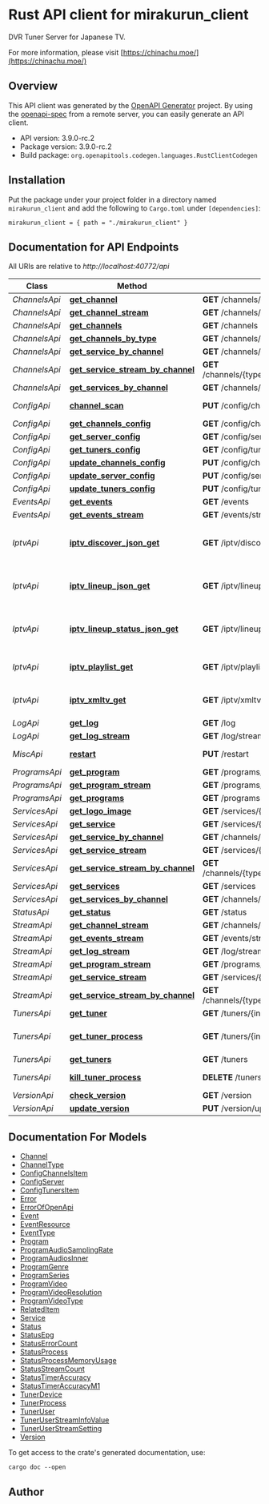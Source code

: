 # Rust API client for mirakurun_client

DVR Tuner Server for Japanese TV.

For more information, please visit [https://chinachu.moe/](https://chinachu.moe/)

## Overview

This API client was generated by the [OpenAPI Generator](https://openapi-generator.tech) project.  By using the [openapi-spec](https://openapis.org) from a remote server, you can easily generate an API client.

- API version: 3.9.0-rc.2
- Package version: 3.9.0-rc.2
- Build package: `org.openapitools.codegen.languages.RustClientCodegen`

## Installation

Put the package under your project folder in a directory named `mirakurun_client` and add the following to `Cargo.toml` under `[dependencies]`:

```
mirakurun_client = { path = "./mirakurun_client" }
```

## Documentation for API Endpoints

All URIs are relative to *http://localhost:40772/api*

Class | Method | HTTP request | Description
------------ | ------------- | ------------- | -------------
*ChannelsApi* | [**get_channel**](docs/ChannelsApi.md#get_channel) | **GET** /channels/{type}/{channel} | 
*ChannelsApi* | [**get_channel_stream**](docs/ChannelsApi.md#get_channel_stream) | **GET** /channels/{type}/{channel}/stream | 
*ChannelsApi* | [**get_channels**](docs/ChannelsApi.md#get_channels) | **GET** /channels | 
*ChannelsApi* | [**get_channels_by_type**](docs/ChannelsApi.md#get_channels_by_type) | **GET** /channels/{type} | 
*ChannelsApi* | [**get_service_by_channel**](docs/ChannelsApi.md#get_service_by_channel) | **GET** /channels/{type}/{channel}/services/{id} | 
*ChannelsApi* | [**get_service_stream_by_channel**](docs/ChannelsApi.md#get_service_stream_by_channel) | **GET** /channels/{type}/{channel}/services/{id}/stream | 
*ChannelsApi* | [**get_services_by_channel**](docs/ChannelsApi.md#get_services_by_channel) | **GET** /channels/{type}/{channel}/services | 
*ConfigApi* | [**channel_scan**](docs/ConfigApi.md#channel_scan) | **PUT** /config/channels/scan | Channel Scan
*ConfigApi* | [**get_channels_config**](docs/ConfigApi.md#get_channels_config) | **GET** /config/channels | 
*ConfigApi* | [**get_server_config**](docs/ConfigApi.md#get_server_config) | **GET** /config/server | 
*ConfigApi* | [**get_tuners_config**](docs/ConfigApi.md#get_tuners_config) | **GET** /config/tuners | 
*ConfigApi* | [**update_channels_config**](docs/ConfigApi.md#update_channels_config) | **PUT** /config/channels | 
*ConfigApi* | [**update_server_config**](docs/ConfigApi.md#update_server_config) | **PUT** /config/server | 
*ConfigApi* | [**update_tuners_config**](docs/ConfigApi.md#update_tuners_config) | **PUT** /config/tuners | 
*EventsApi* | [**get_events**](docs/EventsApi.md#get_events) | **GET** /events | 
*EventsApi* | [**get_events_stream**](docs/EventsApi.md#get_events_stream) | **GET** /events/stream | 
*IptvApi* | [**iptv_discover_json_get**](docs/IptvApi.md#iptv_discover_json_get) | **GET** /iptv/discover.json | IPTV - Media Server Support
*IptvApi* | [**iptv_lineup_json_get**](docs/IptvApi.md#iptv_lineup_json_get) | **GET** /iptv/lineup.json | IPTV - Media Server Support
*IptvApi* | [**iptv_lineup_status_json_get**](docs/IptvApi.md#iptv_lineup_status_json_get) | **GET** /iptv/lineup_status.json | IPTV - Media Server Support
*IptvApi* | [**iptv_playlist_get**](docs/IptvApi.md#iptv_playlist_get) | **GET** /iptv/playlist | IPTV - M3U Playlist
*IptvApi* | [**iptv_xmltv_get**](docs/IptvApi.md#iptv_xmltv_get) | **GET** /iptv/xmltv | IPTV - XMLTV EPG Data
*LogApi* | [**get_log**](docs/LogApi.md#get_log) | **GET** /log | 
*LogApi* | [**get_log_stream**](docs/LogApi.md#get_log_stream) | **GET** /log/stream | 
*MiscApi* | [**restart**](docs/MiscApi.md#restart) | **PUT** /restart | Restart Mirakurun
*ProgramsApi* | [**get_program**](docs/ProgramsApi.md#get_program) | **GET** /programs/{id} | 
*ProgramsApi* | [**get_program_stream**](docs/ProgramsApi.md#get_program_stream) | **GET** /programs/{id}/stream | 
*ProgramsApi* | [**get_programs**](docs/ProgramsApi.md#get_programs) | **GET** /programs | 
*ServicesApi* | [**get_logo_image**](docs/ServicesApi.md#get_logo_image) | **GET** /services/{id}/logo | 
*ServicesApi* | [**get_service**](docs/ServicesApi.md#get_service) | **GET** /services/{id} | 
*ServicesApi* | [**get_service_by_channel**](docs/ServicesApi.md#get_service_by_channel) | **GET** /channels/{type}/{channel}/services/{id} | 
*ServicesApi* | [**get_service_stream**](docs/ServicesApi.md#get_service_stream) | **GET** /services/{id}/stream | 
*ServicesApi* | [**get_service_stream_by_channel**](docs/ServicesApi.md#get_service_stream_by_channel) | **GET** /channels/{type}/{channel}/services/{id}/stream | 
*ServicesApi* | [**get_services**](docs/ServicesApi.md#get_services) | **GET** /services | 
*ServicesApi* | [**get_services_by_channel**](docs/ServicesApi.md#get_services_by_channel) | **GET** /channels/{type}/{channel}/services | 
*StatusApi* | [**get_status**](docs/StatusApi.md#get_status) | **GET** /status | Get Status
*StreamApi* | [**get_channel_stream**](docs/StreamApi.md#get_channel_stream) | **GET** /channels/{type}/{channel}/stream | 
*StreamApi* | [**get_events_stream**](docs/StreamApi.md#get_events_stream) | **GET** /events/stream | 
*StreamApi* | [**get_log_stream**](docs/StreamApi.md#get_log_stream) | **GET** /log/stream | 
*StreamApi* | [**get_program_stream**](docs/StreamApi.md#get_program_stream) | **GET** /programs/{id}/stream | 
*StreamApi* | [**get_service_stream**](docs/StreamApi.md#get_service_stream) | **GET** /services/{id}/stream | 
*StreamApi* | [**get_service_stream_by_channel**](docs/StreamApi.md#get_service_stream_by_channel) | **GET** /channels/{type}/{channel}/services/{id}/stream | 
*TunersApi* | [**get_tuner**](docs/TunersApi.md#get_tuner) | **GET** /tuners/{index} | 
*TunersApi* | [**get_tuner_process**](docs/TunersApi.md#get_tuner_process) | **GET** /tuners/{index}/process | Get Tuner Process Info
*TunersApi* | [**get_tuners**](docs/TunersApi.md#get_tuners) | **GET** /tuners | 
*TunersApi* | [**kill_tuner_process**](docs/TunersApi.md#kill_tuner_process) | **DELETE** /tuners/{index}/process | Kill Tuner Process
*VersionApi* | [**check_version**](docs/VersionApi.md#check_version) | **GET** /version | 
*VersionApi* | [**update_version**](docs/VersionApi.md#update_version) | **PUT** /version/update | 


## Documentation For Models

 - [Channel](docs/Channel.md)
 - [ChannelType](docs/ChannelType.md)
 - [ConfigChannelsItem](docs/ConfigChannelsItem.md)
 - [ConfigServer](docs/ConfigServer.md)
 - [ConfigTunersItem](docs/ConfigTunersItem.md)
 - [Error](docs/Error.md)
 - [ErrorOfOpenApi](docs/ErrorOfOpenApi.md)
 - [Event](docs/Event.md)
 - [EventResource](docs/EventResource.md)
 - [EventType](docs/EventType.md)
 - [Program](docs/Program.md)
 - [ProgramAudioSamplingRate](docs/ProgramAudioSamplingRate.md)
 - [ProgramAudiosInner](docs/ProgramAudiosInner.md)
 - [ProgramGenre](docs/ProgramGenre.md)
 - [ProgramSeries](docs/ProgramSeries.md)
 - [ProgramVideo](docs/ProgramVideo.md)
 - [ProgramVideoResolution](docs/ProgramVideoResolution.md)
 - [ProgramVideoType](docs/ProgramVideoType.md)
 - [RelatedItem](docs/RelatedItem.md)
 - [Service](docs/Service.md)
 - [Status](docs/Status.md)
 - [StatusEpg](docs/StatusEpg.md)
 - [StatusErrorCount](docs/StatusErrorCount.md)
 - [StatusProcess](docs/StatusProcess.md)
 - [StatusProcessMemoryUsage](docs/StatusProcessMemoryUsage.md)
 - [StatusStreamCount](docs/StatusStreamCount.md)
 - [StatusTimerAccuracy](docs/StatusTimerAccuracy.md)
 - [StatusTimerAccuracyM1](docs/StatusTimerAccuracyM1.md)
 - [TunerDevice](docs/TunerDevice.md)
 - [TunerProcess](docs/TunerProcess.md)
 - [TunerUser](docs/TunerUser.md)
 - [TunerUserStreamInfoValue](docs/TunerUserStreamInfoValue.md)
 - [TunerUserStreamSetting](docs/TunerUserStreamSetting.md)
 - [Version](docs/Version.md)


To get access to the crate's generated documentation, use:

```
cargo doc --open
```

## Author



